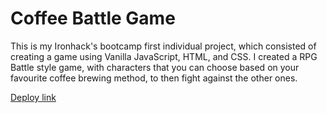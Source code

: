 ﻿# Coffee Battle Game
This is my Ironhack's bootcamp first individual project, which consisted of creating a game using Vanilla JavaScript, HTML, and CSS. I created a RPG Battle style game, with characters that you can choose based on your favourite coffee brewing method, to then fight against the other ones. 

[Deploy link](https://ykztenoks.github.io/coffee-battle-game/)